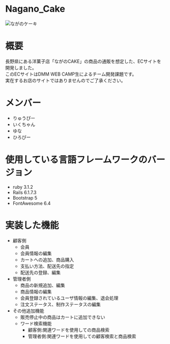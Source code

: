 # Nagano_Cake
![ながのケーキ](https://github.com/Angler-s/Nagano_Cake/assets/129473003/17d6057b-7ea0-40e2-bb50-b775e4020dfd)
# 
# 概要
長野県にある洋菓子店「ながのCAKE」の商品の通販を想定した、ECサイトを開発しました。  
このECサイトはDMM WEB CAMP生によるチーム開発課題です。  
実在するお店のサイトではありませんのでご了承ください。
# 
# メンバー
- りゅうぴー
- いくちゃん
- ゆな
- ひろぴー
# 
# 使用している言語フレームワークのバージョン
- ruby 3.1.2
- Rails 6.1.7.3
- Bootstrap 5
- FontAwesome 6.4
# 
# 実装した機能
- 顧客側
  - 会員
  - 会員情報の編集
  - カートへの追加、商品購入
  - 支払い方法、配送先の指定
  - 配送先の登録、編集
- 管理者側
  - 商品の新規追加、編集
  - 商品情報の編集
  - 会員登録されているユーザ情報の編集、退会処理
  - 注文ステータス、制作ステータスの編集
- その他追加機能
  - 販売停止中の商品はカートに追加できない
  - ワード検索機能
    - 顧客側:関連ワードを使用しての商品検索
    - 管理者側:関連ワードを使用しての顧客検索と商品検索

